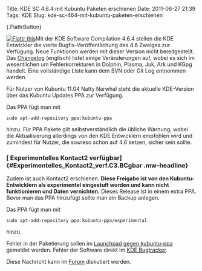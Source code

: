 Title: KDE SC 4.6.4 mit Kubuntu Paketen erschienen
Date: 2011-06-27 21:39
Tags: KDE
Slug: kde-sc-464-mit-kubuntu-paketen-erschienen

[](http://www.kubuntu-de.org/nachrichten/software/kde/2078-kde-sc-4-6-4-mit-kubuntu-paketen-erschienen){.FlattrButton}  

<noscript><a href="http://flattr.com/thing/325283/KDE-SC-4-6-4-mit-Kubuntu-Paketen-erschienen" target="_blank">  

![Flattr
this](http://api.flattr.com/button/flattr-badge-large.png "Flattr this")</a></noscript>Mit
der KDE Software Compilation 4.6.4 stellen die KDE Entwickler die vierte
Bugfix-Veröffentlichung des 4.6 Zweiges zur Verfügung. Neue Funktionen
werden mit dieser Version nicht bereitgestellt. Das
[Changelog](http://www.kde.org/announcements/changelogs/changelog4_6_3to4_6_4.php)
(englisch) listet einige Veränderungen auf, wobei es sich im
wesentlichen um Fehlerkorrekturen in Dolphin, Plasma, Juk, Ark und KGpg
handelt. Eine vollständige Liste kann dem SVN oder Git Log entnommen
werden.


Für Nutzer von Kubuntu 11.04 Natty Narwhal steht die aktuelle
KDE-Version über das Kubuntu Updates PPA zur Verfügung.


<!--break--><!--break-->

Das PPA fügt man mit


``` {.shell}
sudo apt-add-repository ppa:kubuntu-ppa
```

hinzu. Für PPA Pakete gilt selbstverständlich die übliche Warnung, wobei
die Aktualisierung allerdings von den KDE Entwicklern empfohlen wird und
zumindest für Nutzer, die sowieso schon auf 4.6 setzen, sicher sein
sollte.


### [ Experimentelles Kontact2 verfügbar]{#Experimentelles_Kontact2_verf.C3.BCgbar .mw-headline}


Zudem ist auch Kontact2 erschienen. **Diese Freigabe ist von den
Kubuntu-Entwicklern als experimentel eingestuft worden und kann nicht
funktionieren und Daten vernichten.** Dieses Release ist in einem extra
PPA. Bevor man das PPA hinzufügt sollte man ein Backup anlegen.


Das PPA fügt man mit


``` {.shell}
sudo apt-add-repository ppa:kubuntu-ppa/experimental
```

hinzu.


Fehler in der Paketierung sollen im [Launchpad gegen
kubuntu-ppa](https://bugs.launchpad.net/kubuntu-ppa) gemeldet werden.
Fehler der Software direkt im [KDE Bugtracker](http://bugs.kde.org/).


Diese Nachricht kann im
[Forum](http://forum.kubuntu-de.org/index.php?board=1.0) diskutiert
werden.



